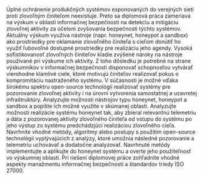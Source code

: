 Úplné ochránenie produkčných systémov exponovaných do verejných sietí proti zlovoľným činiteľom  neexistuje. Preto sa diplomová práca zameriava na výskum v oblasti informačnej bezpečnosti na detekciu a mitigáciu zlovoľnej aktivity za účelom zvyšovania bezpečnosti týchto systémov. Aktuálny výskum využíva nástroje (napr. honeynet, honeypot a sandbox) ako prostriedky pre oklamanie zlovoľného činiteľa s cieľom donútiť ho využiť ľubovoľné dostupné prostriedky pre realizáciu jeho agendy. Vysoká sofistikovanosť zlovoľných činiteľov kladie zvýšené nároky na nástroje používané pri výskume ich aktivity. Z toho dôsledku je potrebné na strane výskumníkov v informačnej bezpečnosti disponovať schopnosťou vytvárať vierohodne klamlivé ciele, ktoré motivujú činiteľov realizovať pokus o kompromitáciu nastraženého systému. V súčasnosti je možné vďaka širokému spektru open-source technológií realizovať systémy pre pozorovanie zlovoľnej aktivity i na úrovni vytvorenia samostatnej a uzavretej infraštruktúry. Analyzujte možnosti nástrojov typu honeynet, honeypot a sandbox a popíšte ich možné využite v skúmanej oblasti. Analyzujte možnosti realizácie systému honeynet tak, aby zbieral relevantnú telemetriu a dáta z pozorovanej aktivity zlovoľného činiteľa od vstupu do systému po jeho výstup zo systému predchádzjúci realizáciou zlovoľného cieľa. Navrhnite vhodné metódy, algoritmy alebo postupy s použitím open-source technológií vyplývajúcich z analýzy, ktoré umožnia následné pozorovanie a telemetriu uchovávať a dodatočne analyzovať. Navrhnuté metódy implementujte a aplikujte do honeynet systému a overte jeho použiteľnosť vo výskumnej oblasti. Pri riešení diplomovej práce zohľadnite vhodné aspekty manažmentu informačnej bezpečnosti a štandardov triedy ISO 27000.
